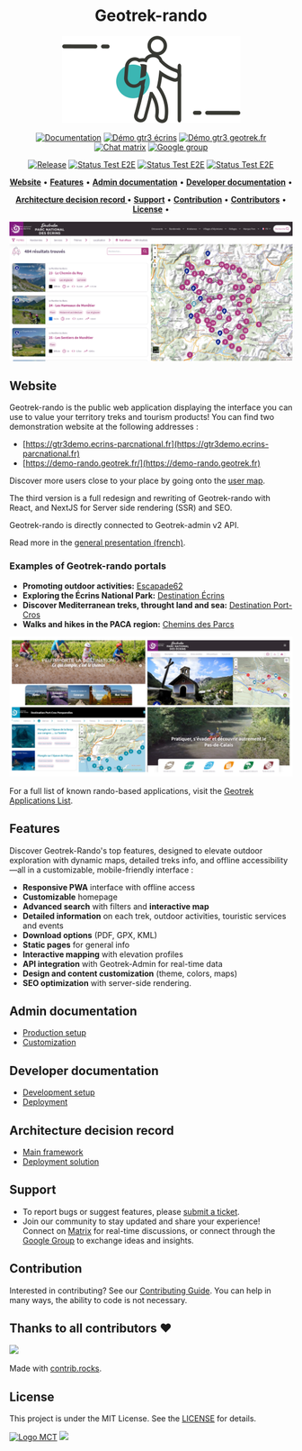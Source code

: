 <h1 align="center">Geotrek-rando</h1>

<p align="center"><img alt="geotrek rando image" src="/docs/img/geotrek-rando.png"></p>

<p align="center">
<a href="https://geotrek-rando-v3.readthedocs.io/" rel="nofollow"><img alt="Documentation" src="https://img.shields.io/badge/Read%20the%20Docs-8CA1AF?logo=readthedocs&logoColor=fff" style="max-width:100%;"></a>
<a href="https://gtr3demo.ecrins-parcnational.fr/" rel="nofollow"><img alt="Démo gtr3 écrins" src="https://img.shields.io/badge/Demo-PN Ecrins-orange.svg" style="max-width:100%;"></a>
<a href="https://gtr3demo.ecrins-parcnational.fr/" rel="nofollow"><img alt="Démo gtr3 geotrek.fr" src="https://img.shields.io/badge/Demo-Geotrek.svg" style="max-width:100%;"></a>
<a href="https://matrix.to/#/%23geotrek:matrix.org" rel="nofollow"><img alt="Chat matrix" src="https://img.shields.io/badge/Matrix-000?logo=matrix&logoColor=fff" style="max-width:100%;"></a>
<a href="https://groups.google.com/g/geotrek-fr" rel="nofollow"><img alt="Google group" src="https://img.shields.io/badge/Google-group-red.svg" style="max-width:100%;"></a>
</p>
<p align="center">
<a href="https://github.com/GeotrekCE/Geotrek-rando-v3/releases/latest" rel="nofollow"><img alt="Release" src="https://img.shields.io/github/release/GeotrekCE/Geotrek-rando-v3.svg" style="max-width:100%;"></a>
<a href="https://github.com/GeotrekCE/Geotrek-rando-v3/actions/workflows/e2e.yml" rel="nofollow"><img alt="Status Test E2E" src="https://github.com/geotrekce/Geotrek-rando-v3/actions/workflows/e2e.yml/badge.svg" style="max-width:100%;"></a>
<a href="https://github.com/GeotrekCE/Geotrek-rando-v3/actions/workflows/e2e.yml" rel="nofollow"><img alt="Status Test E2E" src="https://github.com/geotrekce/Geotrek-rando-v3/actions/workflows/action-intall-and-test.yml/badge.svg" style="max-width:100%;"></a>
<a href="https://github.com/GeotrekCE/Geotrek-rando-v3/actions/workflows/e2e.yml" rel="nofollow"><img alt="Status Test E2E" src="https://github.com/geotrekce/Geotrek-rando-v3/actions/workflows/release.yml/badge.svg" style="max-width:100%;"></a>
</p>

<p align="center">
    <a href="#website"><b>Website</b></a>  •  
    <a href="#features"><b>Features</b></a>  •  
    <a href="#admin-documentation"><b>Admin documentation</b></a>  •  
    <a href="#developer-documentation"><b>Developer documentation</b></a>  •  
</p>
<p align="center">
    <a href="#architecture-decision-record"><b>Architecture decision record </b></a>  •  
    <a href="#support"><b>Support</b></a>  •   
    <a href="#contribution"><b>Contribution</b></a>  •  
    <a href="#thanks-to-all-contributors-"><b>Contributors</b></a>  •  
    <a href="#license"><b>License</b></a>  • 
</p>

![Search](/docs/img/home_ecrins.png)

## Website

Geotrek-rando is the public web application displaying the interface you can use to value your territory treks and tourism products! 
You can find two demonstration website at the following addresses : 
- [https://gtr3demo.ecrins-parcnational.fr](https://gtr3demo.ecrins-parcnational.fr)
- [https://demo-rando.geotrek.fr/](https://demo-rando.geotrek.fr)

Discover more users close to your place by going onto the [user map](https://geotrek.fr/utilisateurs.html).

The third version is a full redesign and rewriting of Geotrek-rando with React, and NextJS for Server side rendering (SSR) and SEO.

Geotrek-rando is directly connected to Geotrek-admin v2 API.

Read more in the [general presentation (french)](https://geotrek-rando-v3.readthedocs.io/latest/presentation-fr/).

### Examples of Geotrek-rando portals

- **Promoting outdoor activities:** [Escapade62](https://www.escapade62.fr/)
- **Exploring the Écrins National Park:** [Destination Écrins](https://destination.ecrins-parcnational.fr/)
- **Discover Mediterranean treks, throught land and sea:** [Destination Port-Cros](https://destination.portcros-parcnational.fr/)
- **Walks and hikes in the PACA region:** [Chemins des Parcs](https://www.cheminsdesparcs.fr/)

![Search](/docs/img/portails.jpg)

For a full list of known rando-based applications, visit the [Geotrek Applications List](https://github.com/GeotrekCE/Geotrek-website/wiki/Liste-des-Geotrek-connus).

## Features

Discover Geotrek-Rando's top features, designed to elevate outdoor exploration with dynamic maps, detailed treks info, and offline accessibility—all in a customizable, mobile-friendly interface : 

- **Responsive PWA** interface with offline access
- **Customizable** homepage
- **Advanced search** with filters and **interactive map**
- **Detailed information** on each trek, outdoor activities, touristic services and events
- **Download options** (PDF, GPX, KML)
- **Static pages** for general info
- **Interactive mapping** with elevation profiles
- **API integration** with Geotrek-Admin for real-time data
- **Design and content customization** (theme, colors, maps)
- **SEO optimization** with server-side rendering.

## Admin documentation

- [Production setup](https://geotrek-rando-v3.readthedocs.io/latest/installation/)
- [Customization](https://geotrek-rando-v3.readthedocs.io/latest/customization/customization-introduction/)

## Developer documentation

- [Development setup](https://geotrek-rando-v3.readthedocs.io/latest/development/installation/)
- [Deployment](https://geotrek-rando-v3.readthedocs.io/latest/development/deployment/)

## Architecture decision record 

- [Main framework](https://geotrek-rando-v3.readthedocs.io/latest/adrs/main_framework/)
- [Deployment solution](https://geotrek-rando-v3.readthedocs.io/latest/adrs/deployment_solution/)

## Support

- To report bugs or suggest features, please [submit a ticket](https://github.com/GeotrekCE/Geotrek-rando-v3/issues).
- Join our community to stay updated and share your experience! Connect on [Matrix](https://matrix.to/#/%23geotrek:matrix.org) for real-time discussions, or connect through the [Google Group](https://groups.google.com/g/geotrek-fr) to exchange ideas and insights.

## Contribution

Interested in contributing? See our [Contributing Guide](https://geotrek-rando-v3.readthedocs.io/latest/development/contributing/). You can help in many ways, the ability to code is not necessary.

## Thanks to all contributors ❤

<a href="https://github.com/GeotrekCE/Geotrek-rando-v3/graphs/contributors">
  <img src="https://contrib.rocks/image?repo=GeotrekCE/Geotrek-rando-v3" />
</a>

Made with [contrib.rocks](https://contrib.rocks).

## License

This project is under the MIT License. See the [LICENSE](https://github.com/GeotrekCE/Geotrek-rando-v3/blob/main/LICENSE) for details.

<a href="https://territoires.makina-corpus.com/"><img src="https://geotrek.fr/assets/img/logo_makina.svg" alt="Logo MCT" width="115"></a>
[![](https://geotrek.fr/assets/img/logo_autonomens-h120m.png)](https://datatheca.com/)

